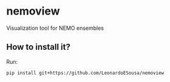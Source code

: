 # nemoview
Visualization tool for NEMO ensembles

## How to install it?

Run:

`pip install git+https://github.com/LeonardoESousa/nemoview`